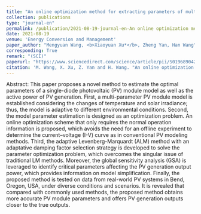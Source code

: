 ```yaml
---
title: "An online optimization method for extracting parameters of multi-parameter PV module model based on adaptive Levenberg-Marquardt algorithm"
collection: publications
type: "journal-en"
permalink: /publication/2021-08-19-journal-en-An online optimization method for extracting parameters of multi-parameter PV module model based on adaptive Levenberg-Marquardt algorithm
date: 2021-08-19
venue: 'Energy Conversion and Management'
paper_author: "Mengyuan Wang, <b>Xiaoyuan Xu*</b>, Zheng Yan, Han Wang"
corresponding: True
remark: "(SCI)"
paperurl: "https://www.sciencedirect.com/science/article/pii/S0196890421007871"
citation: 'M. Wang, X. Xu, Z. Yan and H. Wang. "An online optimization method for extracting parameters of multi-parameter PV module model based on adaptive Levenberg-Marquardt algorithm," <i>Energy Conversion and Management</i>, vol. 245, art. no. 114611, Oct. 2021.'
---
```


Abstract:
This paper proposes a novel method to estimate the optimal parameters of a single-diode photovoltaic (PV) module model as well as the active power of PV generation. First, a multi-parameter PV module model is established considering the changes of temperature and solar irradiance; thus, the model is adaptive to different environmental conditions. Second, the model parameter estimation is designed as an optimization problem. An online optimization scheme that only requires the normal operation information is proposed, which avoids the need for an offline experiment to determine the current–voltage (I-V) curve as in conventional PV modeling methods. Third, the adaptive Levenberg-Marquardt (ALM) method with an adaptative damping factor selection strategy is developed to solve the parameter optimization problem, which overcomes the singular issue of traditional LM methods. Moreover, the global sensitivity analysis (GSA) is leveraged to identify critical parameters affecting the PV generation output power, which provides information on model simplification. Finally, the proposed method is tested on data from real-world PV systems in Bend, Oregon, USA, under diverse conditions and scenarios. It is revealed that compared with commonly used methods, the proposed method obtains more accurate PV module parameters and offers PV generation outputs closer to the true outputs.